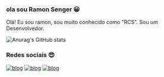 ### ola sou Ramon Senger 😀
Olá! Eu sou ramon, sou muito conhecido como "RCS". Sou um Desenvolvedor.


![Anurag's GitHub stats](https://github-readme-stats.vercel.app/api?username=rcsCrew&show_icons=true&theme=radical)



### Redes sociais 😎
[![blog](https://img.shields.io/badge/Instagram-E4405F?style=for-the-badge&logo=instagram&logoColor=white)](https://www.instagram.com/ramon_senger) [![blog](	https://img.shields.io/badge/LinkedIn-0077B5?style=for-the-badge&logo=linkedin&logoColor=white)](https://www.linkedin.com/in/ramon-senger/) [![blog](	https://img.shields.io/badge/Discord-7289DA?style=for-the-badge&logo=discord&logoColor=white)]((https://discord.gg/yRsrWpU3ft)/)
